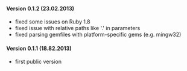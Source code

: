 #### Version 0.1.2 (23.02.2013)

* fixed some issues on Ruby 1.8
* fixed issue with relative paths like '.' in parameters
* fixed parsing gemfiles with platform-specific gems (e.g. mingw32)

#### Version 0.1.1 (18.82.2013)

* first public version
